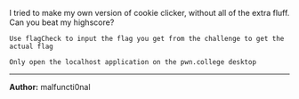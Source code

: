   I tried to make my own version of cookie clicker, without all of the extra fluff. Can you beat my highscore?

`Use flagCheck to input the flag you get from the challenge to get the actual flag`

`Only open the localhost application on the pwn.college desktop`

---
**Author:** malfuncti0nal
